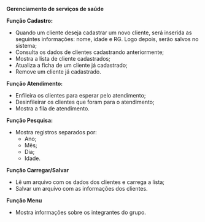 **Gerenciamento de serviços de saúde**

**Função Cadastro:**
- Quando um cliente deseja cadastrar um novo cliente, será inserida as seguintes informações: nome, idade e RG. Logo depois, serão salvos no sistema;
- Consulta os dados de clientes cadastrando anteriormente;
- Mostra a lista de cliente cadastrados;
- Atualiza a ficha de um cliente já cadastrado;
- Remove um cliente já cadastrado.

**Função Atendimento:**
- Enfileira os clientes para esperar pelo atendimento;
- Desinfileirar os clientes que foram para o atendimento;
- Mostra a fila de atendimento.

**Função Pesquisa:**
- Mostra registros separados por:
  - Ano;
  - Mês;
  - Dia;
  - Idade.

**Função Carregar/Salvar**
- Lê um arquivo com os dados dos clientes e carrega a lista;
- Salvar um arquivo com as informações dos clientes.

**Função Menu**
- Mostra informações sobre os integrantes do grupo.
